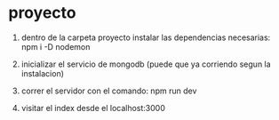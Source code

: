 # proyecto

1. dentro de la carpeta proyecto instalar las dependencias necesarias: npm i -D nodemon

2. inicializar el servicio de mongodb (puede que ya corriendo segun la instalacion)

3. correr el servidor con el comando: npm run dev 

4. visitar el index desde el localhost:3000
